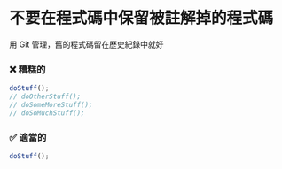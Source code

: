 # 不要在程式碼中保留被註解掉的程式碼

用 Git 管理，舊的程式碼留在歷史紀錄中就好

<h3 class="awful">❌ 糟糕的</h3>

```javascript
doStuff();
// doOtherStuff();
// doSomeMoreStuff();
// doSoMuchStuff();
```

<v-click>
  <h3 class="adequate">✅ 適當的</h3>

  ```javascript
  doStuff();
  ```
</v-click>
